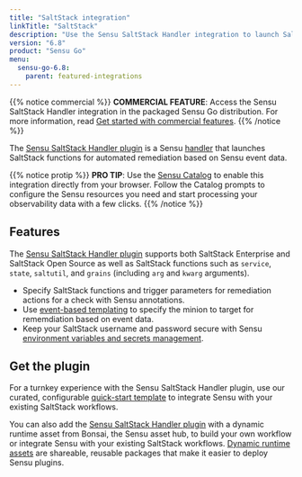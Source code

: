 ```yaml
---
title: "SaltStack integration"
linkTitle: "SaltStack"
description: "Use the Sensu SaltStack Handler integration to launch SaltStack functions for automated remediation based on Sensu observability event data."
version: "6.8"
product: "Sensu Go"
menu: 
  sensu-go-6.8:
    parent: featured-integrations
---
```


{{% notice commercial %}}
**COMMERCIAL FEATURE**: Access the Sensu SaltStack Handler integration in the packaged Sensu Go distribution.
For more information, read [Get started with commercial features](../../../commercial/).
{{% /notice %}}

The [Sensu SaltStack Handler plugin][4] is a Sensu [handler][1] that launches SaltStack functions for automated remediation based on Sensu event data.

{{% notice protip %}}
**PRO TIP**: Use the [Sensu Catalog](../../../web-ui/sensu-catalog/) to enable this integration directly from your browser.
Follow the Catalog prompts to configure the Sensu resources you need and start processing your observability data with a few clicks.
{{% /notice %}}

## Features

The [Sensu SaltStack Handler plugin][4] supports both SaltStack Enterprise and SaltStack Open Source as well as SaltStack functions such as `service`, `state`, `saltutil`, and `grains` (including `arg` and `kwarg` arguments).

- Specify SaltStack functions and trigger parameters for remediation actions for a check with Sensu annotations.
- Use [event-based templating][2] to specify the minion to target for rememdiation based on event data.
- Keep your SaltStack username and password secure with Sensu [environment variables and secrets management][7].

## Get the plugin

For a turnkey experience with the Sensu SaltStack Handler plugin, use our curated, configurable [quick-start template][3] to integrate Sensu with your existing SaltStack workflows.

You can also add the [Sensu SaltStack Handler plugin][4] with a dynamic runtime asset from Bonsai, the Sensu asset hub, to build your own workflow or integrate Sensu with your existing SaltStack workflows.
[Dynamic runtime assets][5] are shareable, reusable packages that make it easier to deploy Sensu plugins.


[1]: ../../../observability-pipeline/observe-process/handlers/
[2]: ../../../observability-pipeline/observe-process/handler-templates/
[3]: https://github.com/sensu/catalog/blob/docs-archive/integrations/saltstack/saltstack-handler.yaml
[4]: https://bonsai.sensu.io/assets/sensu/sensu-saltstack-handler
[5]: ../../assets/
[7]: ../../../operations/manage-secrets/

